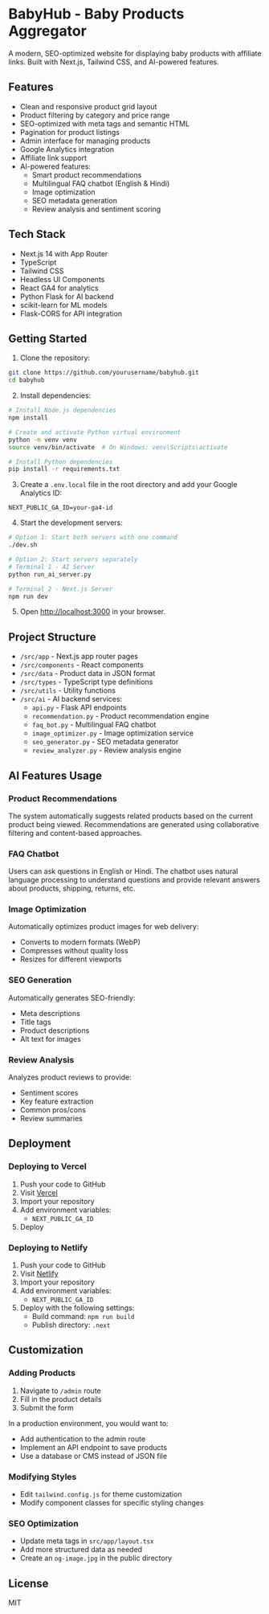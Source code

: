 # BabyHub - Baby Products Aggregator

A modern, SEO-optimized website for displaying baby products with affiliate links. Built with Next.js, Tailwind CSS, and AI-powered features.

## Features

- Clean and responsive product grid layout
- Product filtering by category and price range
- SEO-optimized with meta tags and semantic HTML
- Pagination for product listings
- Admin interface for managing products
- Google Analytics integration
- Affiliate link support
- AI-powered features:
  - Smart product recommendations
  - Multilingual FAQ chatbot (English & Hindi)
  - Image optimization
  - SEO metadata generation
  - Review analysis and sentiment scoring

## Tech Stack

- Next.js 14 with App Router
- TypeScript
- Tailwind CSS
- Headless UI Components
- React GA4 for analytics
- Python Flask for AI backend
- scikit-learn for ML models
- Flask-CORS for API integration

## Getting Started

1. Clone the repository:
```bash
git clone https://github.com/yourusername/babyhub.git
cd babyhub
```

2. Install dependencies:
```bash
# Install Node.js dependencies
npm install

# Create and activate Python virtual environment
python -m venv venv
source venv/bin/activate  # On Windows: venv\Scripts\activate

# Install Python dependencies
pip install -r requirements.txt
```

3. Create a `.env.local` file in the root directory and add your Google Analytics ID:
```
NEXT_PUBLIC_GA_ID=your-ga4-id
```

4. Start the development servers:
```bash
# Option 1: Start both servers with one command
./dev.sh

# Option 2: Start servers separately
# Terminal 1 - AI Server
python run_ai_server.py

# Terminal 2 - Next.js Server
npm run dev
```

5. Open [http://localhost:3000](http://localhost:3000) in your browser.

## Project Structure

- `/src/app` - Next.js app router pages
- `/src/components` - React components
- `/src/data` - Product data in JSON format
- `/src/types` - TypeScript type definitions
- `/src/utils` - Utility functions
- `/src/ai` - AI backend services:
  - `api.py` - Flask API endpoints
  - `recommendation.py` - Product recommendation engine
  - `faq_bot.py` - Multilingual FAQ chatbot
  - `image_optimizer.py` - Image optimization service
  - `seo_generator.py` - SEO metadata generator
  - `review_analyzer.py` - Review analysis engine

## AI Features Usage

### Product Recommendations
The system automatically suggests related products based on the current product being viewed. Recommendations are generated using collaborative filtering and content-based approaches.

### FAQ Chatbot
Users can ask questions in English or Hindi. The chatbot uses natural language processing to understand questions and provide relevant answers about products, shipping, returns, etc.

### Image Optimization
Automatically optimizes product images for web delivery:
- Converts to modern formats (WebP)
- Compresses without quality loss
- Resizes for different viewports

### SEO Generation
Automatically generates SEO-friendly:
- Meta descriptions
- Title tags
- Product descriptions
- Alt text for images

### Review Analysis
Analyzes product reviews to provide:
- Sentiment scores
- Key feature extraction
- Common pros/cons
- Review summaries

## Deployment

### Deploying to Vercel

1. Push your code to GitHub
2. Visit [Vercel](https://vercel.com)
3. Import your repository
4. Add environment variables:
   - `NEXT_PUBLIC_GA_ID`
5. Deploy

### Deploying to Netlify

1. Push your code to GitHub
2. Visit [Netlify](https://netlify.com)
3. Import your repository
4. Add environment variables:
   - `NEXT_PUBLIC_GA_ID`
5. Deploy with the following settings:
   - Build command: `npm run build`
   - Publish directory: `.next`

## Customization

### Adding Products

1. Navigate to `/admin` route
2. Fill in the product details
3. Submit the form

In a production environment, you would want to:
- Add authentication to the admin route
- Implement an API endpoint to save products
- Use a database or CMS instead of JSON file

### Modifying Styles

- Edit `tailwind.config.js` for theme customization
- Modify component classes for specific styling changes

### SEO Optimization

- Update meta tags in `src/app/layout.tsx`
- Add more structured data as needed
- Create an `og-image.jpg` in the public directory

## License

MIT
